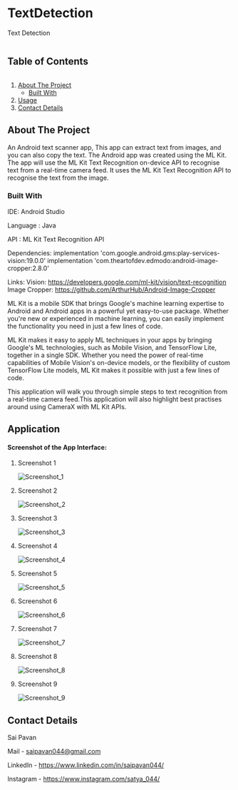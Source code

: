<!-- TABLE OF CONTENTS -->
# TextDetection
Text Detection
  <h2 style="display: inline-block">Table of Contents</h2>
  <ol>
    <li>
      <a href="#about-the-project">About The Project</a>
      <ul>
        <li><a href="#built-with">Built With</a></li>
      </ul>
    </li>
    <li><a href="#usage">Usage</a></li>
    <li><a href="#contact">Contact Details</a></li>
  </ol>



<!-- ABOUT THE PROJECT -->
## About The Project

An Android text scanner app, This app can extract text from images, and you can also copy the text.
The Android app was created using the ML Kit. The app will use the ML Kit Text Recognition on-device API to recognise text from a real-time camera feed. It uses the ML Kit Text Recognition API to recognise the text from the image.



### Built With

IDE: Android Studio

Language : Java

API : ML Kit Text Recognition API


Dependencies: 
implementation 'com.google.android.gms:play-services-vision:19.0.0'
implementation 'com.theartofdev.edmodo:android-image-cropper:2.8.0'


Links:
Vision: https://developers.google.com/ml-kit/vision/text-recognition
Image Cropper: https://github.com/ArthurHub/Android-Image-Cropper

ML Kit is a mobile SDK that brings Google's machine learning expertise to Android and Android apps in a powerful yet easy-to-use package. Whether you're new or experienced in machine learning, you can easily implement the functionality you need in just a few lines of code.

ML Kit makes it easy to apply ML techniques in your apps by bringing Google's ML technologies, such as Mobile Vision, and TensorFlow Lite, together in a single SDK. Whether you need the power of real-time capabilities of Mobile Vision's on-device models, or the flexibility of custom TensorFlow Lite models, ML Kit makes it possible with just a few lines of code.

This application will walk you through simple steps to text recognition from a real-time camera feed.This application will also highlight best practises around using CameraX with ML Kit APIs.

<!-- USAGE  -->
## Application

#### **Screenshot of the App Interface**: 

1. Screenshot 1
  
     ![Screenshot_1](https://github.com/saipavan044/Attendance-Management-System/blob/main/doc/Student%20Dashboard.png)

2. Screenshot 2
    
     ![Screenshot_2](https://github.com/saipavan044/Attendance-Management-System/blob/main/doc/Faculty%20Login.png)

3. Screenshot 3
   
     ![Screenshot_3](https://github.com/saipavan044/Attendance-Management-System/blob/main/doc/Faculty%20Registration.png)

4. Screenshot 4
   
     ![Screenshot_4](https://github.com/saipavan044/Attendance-Management-System/blob/main/doc/Faculty%20Dashboard.png)

5.  Screenshot 5
    
     ![Screenshot_5](https://github.com/saipavan044/Attendance-Management-System/blob/main/doc/Profile%20Updates.png)

6. Screenshot 6
    
     ![Screenshot_6](https://github.com/saipavan044/Attendance-Management-System/blob/main/doc/Classes%20Modifications.png)

7. Screenshot 7
    
     ![Screenshot_7](https://github.com/saipavan044/Attendance-Management-System/blob/main/doc/Statistics.png)
  
8. Screenshot 8
  
     ![Screenshot_8](https://github.com/saipavan044/Attendance-Management-System/blob/main/doc/Statistics.png)

9. Screenshot 9

     ![Screenshot_9](https://github.com/saipavan044/Attendance-Management-System/blob/main/doc/Statistics.png)





<!-- CONTACT -->
## Contact Details

Sai Pavan

Mail - saipavan044@gmail.com

LinkedIn  - https://www.linkedin.com/in/saipavan044/

Instagram - https://www.instagram.com/satya_044/
